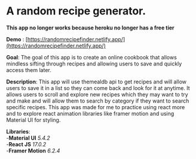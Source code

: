 # A random recipe generator.

**This app no longer works because heroku no longer has a free tier**

**Demo** : [https://randomrecipefinder.netlify.app/](https://randomrecipefinder.netlify.app/)

**Goal**: The goal of this app is to create an online cookbook that allows mindless sifting through recipes and allowing users to save and quickly access them later.

**Description**:
This app will use themealdb api to get recipes and will allow users to save it in a list so they can come back and look for it at anytime. It allows users to scroll and explore new recipes which they may want to try and make and will allow them to search by category if they want to search specific recipes. This app was made for me to practice using react more and to explore react animation libraries like framer motion and using Material UI for styling.

**Libraries**:\
-**Material UI** *5.4.2*\
-**React JS** *17.0.2*\
-**Framer Motion** *6.2.4*


